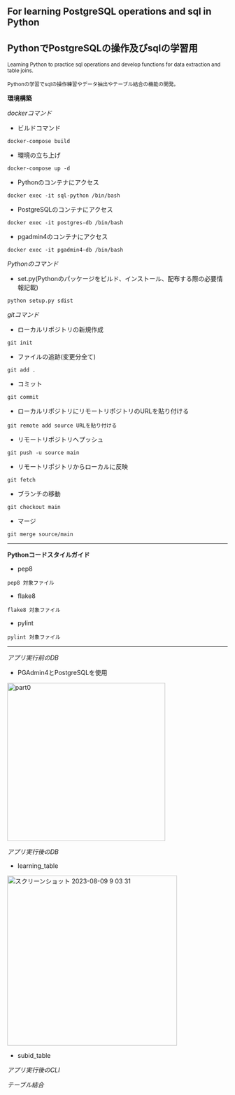 ## For learning PostgreSQL operations and sql in Python
## PythonでPostgreSQLの操作及びsqlの学習用

<sub> Learning Python to practice sql operations and develop functions for data extraction and table joins. </sub>

<sub> Pythonの学習でsqlの操作練習やデータ抽出やテーブル結合の機能の開発。 </sub>

**環境構築**

*dockerコマンド*

* ビルドコマンド
```
docker-compose build
```
* 環境の立ち上げ
```
docker-compose up -d
```
* Pythonのコンテナにアクセス
```
docker exec -it sql-python /bin/bash
```

* PostgreSQLのコンテナにアクセス
```
docker exec -it postgres-db /bin/bash  
```

* pgadmin4のコンテナにアクセス
```
docker exec -it pgadmin4-db /bin/bash  
```

*Pythonのコマンド*

* set.py(Pythonのパッケージをビルド、インストール、配布する際の必要情報記載)
```
python setup.py sdist
```

*gitコマンド*

* ローカルリポジトリの新規作成
```
git init
```

* ファイルの追跡(変更分全て)
```
git add .
```

* コミット
```
git commit
```

* ローカルリポジトリにリモートリポジトリのURLを貼り付ける
```
git remote add source URLを貼り付ける
```

* リモートリポジトリへプッシュ
```
git push -u source main
```

* リモートリポジトリからローカルに反映
```
git fetch
```

* ブランチの移動
```
git checkout main
```

* マージ
```
git merge source/main
```

---

**Pythonコードスタイルガイド**
* pep8
```
pep8 対象ファイル
```

* flake8
```
flake8 対象ファイル
```

* pylint
```
pylint 対象ファイル
```
---
*アプリ実行前のDB*
* PGAdmin4とPostgreSQLを使用

<img width="361" alt="part0" src="https://github.com/ryoohtani/simple-chatbot-python/assets/139527783/1ab55e10-074c-493f-9880-7be1a2e7e936">

*アプリ実行後のDB*
* learning_table

<img width="388" alt="スクリーンショット 2023-08-09 9 03 31" src="https://github.com/ryoohtani/simple-chatbot-python/assets/139527783/f081d7f1-bf26-4909-bd05-7fac3393c67a">

* subid_table

*アプリ実行後のCLI*

*テーブル結合*